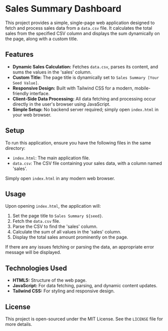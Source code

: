 # Sales Summary Dashboard

This project provides a simple, single-page web application designed to fetch and process sales data from a `data.csv` file. It calculates the total sales from the specified CSV column and displays the sum dynamically on the page, along with a custom title.

## Features

*   **Dynamic Sales Calculation:** Fetches `data.csv`, parses its content, and sums the values in the 'sales' column.
*   **Custom Title:** The page title is dynamically set to `Sales Summary [Your Seed Value]`.
*   **Responsive Design:** Built with Tailwind CSS for a modern, mobile-friendly interface.
*   **Client-Side Data Processing:** All data fetching and processing occur directly in the user's browser using JavaScript.
*   **Simple Setup:** No backend server required; simply open `index.html` in your web browser.

## Setup

To run this application, ensure you have the following files in the same directory:

*   `index.html`: The main application file.
*   `data.csv`: The CSV file containing your sales data, with a column named 'sales'.

Simply open `index.html` in any modern web browser.

## Usage

Upon opening `index.html`, the application will:
1.  Set the page title to `Sales Summary ${seed}`.
2.  Fetch the `data.csv` file.
3.  Parse the CSV to find the 'sales' column.
4.  Calculate the sum of all values in the 'sales' column.
5.  Display the total sales amount prominently on the page.

If there are any issues fetching or parsing the data, an appropriate error message will be displayed.

## Technologies Used

*   **HTML5:** Structure of the web page.
*   **JavaScript:** For data fetching, parsing, and dynamic content updates.
*   **Tailwind CSS:** For styling and responsive design.

## License

This project is open-sourced under the MIT License. See the `LICENSE` file for more details.